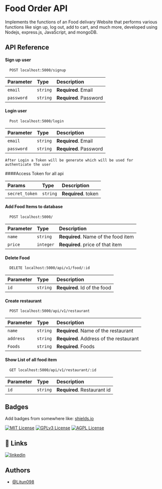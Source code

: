 
# Food Order API

Implements the functions of an Food delivary Website that performs various functions like sign up, log out, add to
cart, and much more, developed using Nodejs, express.js, JavaScript, and mongoDB.




## API Reference





#### Sign up user

```http
  POST localhost:5000/signup
```

| Parameter | Type     | Description                |
| :-------- | :------- | :------------------------- |
| `email` | `string` | **Required**. Email|
| `password` | `string` | **Required**. Password|


#### Login user

```http
  Post localhost:5000/login
```

| Parameter | Type     | Description                |
| :-------- | :------- | :------------------------- |
| `email` | `string` | **Required**. Email|
| `password` | `string` | **Required**. Password|

```Token
After Login a Token will be generate which will be used for authenticate the user
```
####Access Token for all api

| Params | Type     | Description                |
| :-------- | :------- | :------------------------- |
| `secret_token` | `string` | **Required**. token|






#### Add Food Items to database

```http
  POST localhost:5000/
```

| Parameter | Type     | Description                |
| :-------- | :------- | :------------------------- |
| `name`    | `string` | **Required**. Name of the food item |
| `price` | `integer` | **Required**.  price of that item|


#### Delete Food

```http
  DELETE localhost:5000/api/v1/food/:id
```

| Parameter | Type     | Description                |
| :-------- | :------- | :------------------------- |
| `id`    | `string` | **Required**. Id of the food |






#### Create restaurant

```http
  POST localhost:5000/api/v1/restaurant
```

| Parameter | Type     | Description                |
| :-------- | :------- | :------------------------- |
| `name`    | `string` | **Required**. Name of the restaurant |
| `address` | `string` | **Required**. Address of the restaurant |
| `Foods` | `string` | **Required**. Foods  |


#### Show List of all food item

```http
  GET localhost:5000/api/v1/restaurant/:id
```

| Parameter | Type     | Description                |
| :-------- | :------- | :------------------------- |
| `id`    | `string` | **Required**. Restaurant id |

## Badges

Add badges from somewhere like: [shields.io](https://shields.io/)

[![MIT License](https://img.shields.io/badge/License-MIT-green.svg)](https://choosealicense.com/licenses/mit/)
[![GPLv3 License](https://img.shields.io/badge/License-GPL%20v3-yellow.svg)](https://opensource.org/licenses/)
[![AGPL License](https://img.shields.io/badge/license-AGPL-blue.svg)](http://www.gnu.org/licenses/agpl-3.0)


## 🔗 Links
[![linkedin](https://img.shields.io/badge/linkedin-0A66C2?style=for-the-badge&logo=linkedin&logoColor=white)](https://www.linkedin.com/in/dibyakanta-nayak-77bab11b9)


## Authors

- [@Litun098](https://github.com/Litun098)

